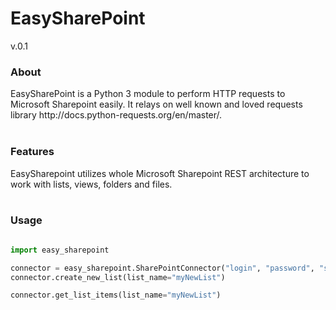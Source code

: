 <H1>EasySharePoint</H1>
<p>v.0.1</p>


<h3>About</h3>
EasySharePoint is a Python 3 module to perform HTTP requests to Microsoft Sharepoint easily.
It relays on well known and loved requests library <url>http://docs.python-requests.org/en/master/</url>.
<br>
<br>
<h3>Features</h3>
EasySharepoint utilizes whole Microsoft Sharepoint REST architecture to work with lists, views, folders and files.
<br>
<br>
<h3>Usage</h3>

```python

import easy_sharepoint

connector = easy_sharepoint.SharePointConnector("login", "password", "sharepointURL")
connector.create_new_list(list_name="myNewList")

connector.get_list_items(list_name="myNewList")


```






